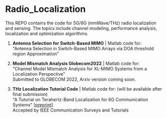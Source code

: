 # Radio_Localization
This REPO contains the code for 5G/6G (mmWave/THz) radio localization and sensing. The topics include channel modeling, performance analysis, localization and optimization algorithms.

1. **Antenna Selection for Switch-Based MIMO** | Matlab code for:
\
"Antenna Selection in Switch-Based MIMO Arrays via DOA threshold region Approximation"

2. **Model Mismatch Analysis Globecom2022** | Matlab code for: 
\
"Channel Model Mismatch Analysis for XL-MIMO Systems from a Localization Perspective"
\
Submitted to GLOBECOM 2022, Arxiv version coming soon.

3. **THz Localization Tutorial Code** | Matlab code for: (will be available after final submission)
\
"A Tutorial on Terahertz-Band Localization for 6G Communication Systems" [\[preprint\]](https://arxiv.org/pdf/2110.08581.pdf)
\
Accepted by IEEE Communication Surveys and Tutorials
